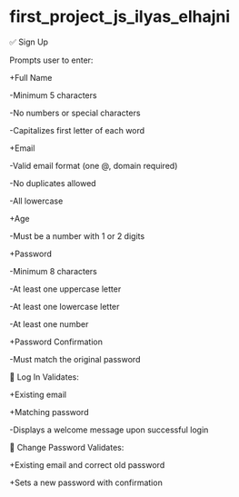 # first_project_js_ilyas_elhajni


✅ Sign Up

Prompts user to enter:

+Full Name

-Minimum 5 characters

-No numbers or special characters

-Capitalizes first letter of each word

+Email

-Valid email format (one @, domain required)

-No duplicates allowed

-All lowercase

+Age

-Must be a number with 1 or 2 digits

+Password

-Minimum 8 characters

-At least one uppercase letter

-At least one lowercase letter

-At least one number

+Password Confirmation

-Must match the original password

🔐 Log In
Validates:

+Existing email

+Matching password

-Displays a welcome message upon successful login

🔄 Change Password
Validates:

+Existing email and correct old password

+Sets a new password with confirmation

